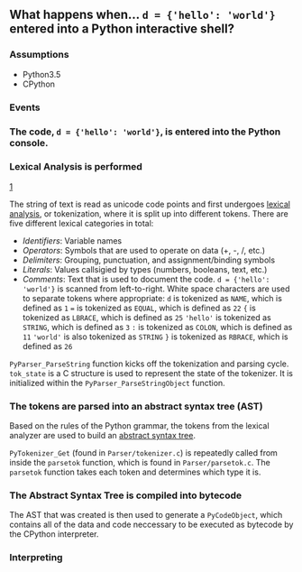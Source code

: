 ## What happens when... `d = {'hello': 'world'}` entered into a Python interactive shell?

### Assumptions
- Python3.5
- CPython

### Events

### The code, `d = {'hello': 'world'}`, is entered into the Python console.

### Lexical Analysis is performed

[1](https://docs.python.org/3.1/reference/lexical_analysis.html)

The string of text is read as unicode code points and first undergoes [lexical analysis](), or tokenization, where it is split up into different tokens. There are five different lexical categories in total:
  - *Identifiers*: Variable names
  - *Operators*: Symbols that are used to operate on data (+, -, /, etc.)
  - *Delimiters*: Grouping, punctuation, and assignment/binding symbols
  - *Literals*: Values callsigied by types (numbers, booleans, text, etc.)
  - *Comments*: Text that is used to document the code.
`d = {'hello': 'world'}` is scanned from left-to-right. White space characters are used to separate tokens where appropriate:
`d` is tokenized as `NAME`, which is defined as `1`
`=` is tokenized as `EQUAL`, which is defined as `22`
`{` is tokenized as `LBRACE`, which is defined as `25`
`'hello'` is tokenized as `STRING`, which is defined as `3`
`:` is tokenized as `COLON`, which is defined as `11`
`'world'` is also tokenized as `STRING`
`}` is tokenized as `RBRACE`, which is defined as `26`

`PyParser_ParseString` function kicks off the tokenization and parsing cycle.
`tok_state` is a C structure is used to represent the state of the tokenizer. It is initialized within the `PyParser_ParseStringObject` function.

### The tokens are parsed into an abstract syntax tree (AST)

Based on the rules of the Python grammar, the tokens from the lexical analyzer are used to build an [abstract syntax tree]().

`PyTokenizer_Get` (found in `Parser/tokenizer.c`) is repeatedly called from inside the `parsetok` function, which is found in `Parser/parsetok.c`. The `parsetok` function takes each token and determines which type it is. 

### The Abstract Syntax Tree is compiled into bytecode

[](https://tomlee.co/wp-content/uploads/2012/11/108_python-language-internals.pdf)
The AST that was created is then used to generate a `PyCodeObject`, which contains all of the data and code neccessary to be executed as bytecode by the CPython interpreter.

### Interpreting

